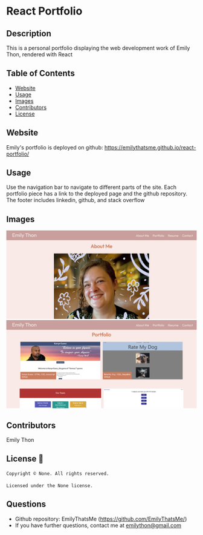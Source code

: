 # React Portfolio

## Description

This is a personal portfolio displaying the web development work of Emily Thon, rendered with React

## Table of Contents

- [Website](#Website)
- [Usage](#Usage)
- [Images](#images)
- [Contributors](#Contributors)
- [License](#License)

## Website

Emily's portfolio is deployed on github: https://emilythatsme.github.io/react-portfolio/

## Usage

Use the navigation bar to navigate to different parts of the site. Each portfolio piece has a link to the deployed page and the github repository. The footer includes linkedin, github, and stack overflow

## Images

![screenshot](/src/assets/images/screenshot1.jpg)
![screenshot](/src/assets/images/screenshot2.jpg)

## Contributors

Emily Thon

## License 📛

    Copyright © None. All rights reserved.

    Licensed under the None license.

## Questions

- Github repository: EmilyThatsMe (https://github.com/EmilyThatsMe/)
- If you have further questions, contact me at emilython@gmail.com
